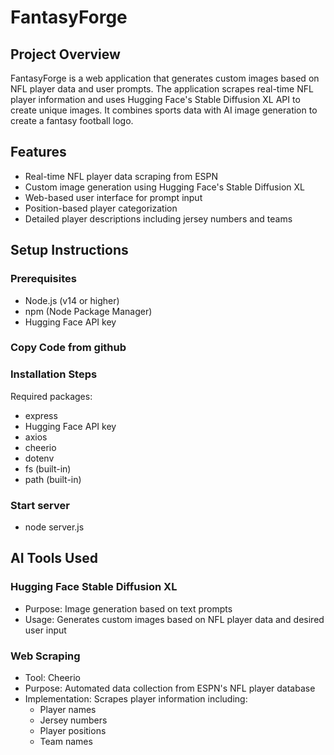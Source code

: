 # FantasyForge

## Project Overview
FantasyForge is a web application that generates custom images based on NFL player data and user prompts. The application scrapes real-time NFL player information and uses Hugging Face's Stable Diffusion XL API to create unique images. It combines sports data with AI image generation to create a fantasy football logo.

## Features
- Real-time NFL player data scraping from ESPN
- Custom image generation using Hugging Face's Stable Diffusion XL
- Web-based user interface for prompt input
- Position-based player categorization
- Detailed player descriptions including jersey numbers and teams

## Setup Instructions

### Prerequisites
- Node.js (v14 or higher)
- npm (Node Package Manager)
- Hugging Face API key

### Copy Code from github

### Installation Steps
Required packages:
- express
- Hugging Face API key
- axios
- cheerio
- dotenv
- fs (built-in)
- path (built-in)

### Start server
- node server.js

## AI Tools Used

### Hugging Face Stable Diffusion XL
- Purpose: Image generation based on text prompts
- Usage: Generates custom images based on NFL player data and desired user input

### Web Scraping
- Tool: Cheerio
- Purpose: Automated data collection from ESPN's NFL player database
- Implementation: Scrapes player information including:
  - Player names
  - Jersey numbers
  - Player positions
  - Team names
